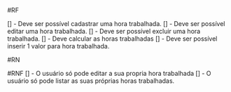#RF

[] - Deve ser possível cadastrar uma hora trabalhada.
[] - Deve ser possível editar uma hora trabalhada.
[] - Deve ser possível excluir uma hora trabalhada.
[] - Deve calcular as horas trabalhadas
[] - Deve ser possível inserir 1 valor para hora trabalhada.

#RN

#RNF
[] - O usuário só pode editar a sua propria hora trabalhada
[] - O usuário só pode listar as suas próprias horas trabalhadas.
